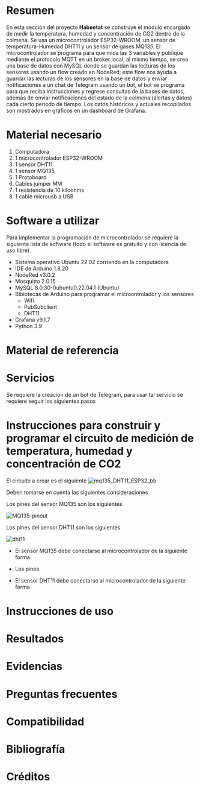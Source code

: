 # Resumen

En esta sección del proyecto **Habeetat** se construye el módulo encargado de medir la temperatura, humedad y concentración de CO2 dentro de la colmena. Se usa un microcontrolador ESP32-WROOM, un sensor de temperatura-Humedad DHT11 y un sensor de gases MQ135. El microcontrolador se programa para que mida las 3 variables y publique mediante el protocolo MQTT en un broker local, al mismo tiempo, se crea una base de datos con MySQL donde se guardan las lecturas de los sensores usando un flow creado en NodeRed; este flow nos ayuda a guardar las lecturas de los sensores en la base de datos y enviar notificaciones a un chat de Telegram usando un bot, el bot se programa para que reciba instrucciones y regrese consultas de la bases de datos, además de enviar notificaciones del estado de la colmena (alertas y datos) cada cierto periodo de tiempo. Los datos históricos y actuales recopilados son mostrados en gráficos en un dashboard de Grafana. 

# Material necesario
1. Computadora 
2. 1 microcontrolador ESP32-WROOM
2. 1 sensor DHT11
3. 1 sensor MQ135
4. 1 Protoboard 
5. Cables jumper MM
6. 1 resistencia de 10 kiloohms
7. 1 cable microusb a USB

# Software a utilizar

Para implementar la programación de microcontrolador se requiere la siguiente lista de software (todo el software es gratuito y con licencia de uso libre).

- Sistema operativo Ubuntu 22.02 corriendo en la computadora
- IDE de Arduino 1.8.20
- NodeRed v3.0.2
- Mosquitto 2.0.15
- MySQL 8.0.30-0ubuntu0.22.04.1 (Ubuntu)
- Biblotecas de Arduino para programar el microontrolador y los sensores
	+ Wifi
	+ PubSubclient
	+ DHT11
- Grafana v9.1.7
- Python 3.9

# Material de referencia

# Servicios

Se requiere la creación de un bot de Telegram, para usar tal servicio se requiere seguir los siguientes pasos

# Instrucciones para construir y programar el circuito de medición de temperatura, humedad y concentración de CO2

El circuito a crear es el siguiente
![mq135_DHT11_ESP32_bb](https://user-images.githubusercontent.com/72757419/196530284-8dddd8f8-5c5d-4881-b6c0-6d7075505e9f.png)

Deben tomarse en cuenta las siguientes consideraciones

Los pines del sensor MQ135 son los siguientes

![MQ135-pinout](https://user-images.githubusercontent.com/72757419/196530385-ba1a9ea7-016d-4f87-aa35-57e096b4e68a.jpg)

Los pines del sensor DHT11 son los siguientes

![dht11](https://user-images.githubusercontent.com/72757419/196530433-02793838-1d82-4d0f-a192-28b7bf4f9647.png)

- El sensor MQ135 debe conectarse al microcontrolador de la siguiente forma
- Los pines 


- El sensor DHT11 debe conectarse al microcontrolador de la siguiente forma



# Instrucciones de uso

# Resultados

# Evidencias

# Preguntas frecuentes

# Compatibilidad

# Bibliografía

# Créditos


